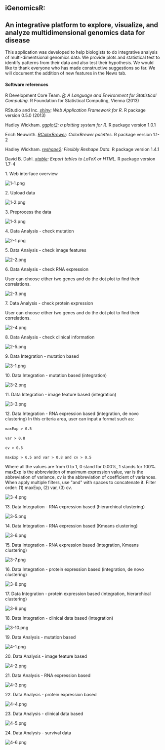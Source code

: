 iGenomicsR:
-----------

An integrative platform to explore, visualize, and analyze multidimensional genomics data for disease
-----------------------------------------------------------------------------------------------------

This application was developed to help biologists to do integrative analysis of multi-dimentsional genomics data. We provide plots and statistical test to identify patterns from their data and also test their hypothesis. We would like to thank everyone who has made constructive suggestions so far. We will document the addition of new features in the News tab.

#### Software references

R Development Core Team. *[R](http://www.r-project.org/): A Language and Environment for Statistical Computing.* R Foundation for Statistical Computing, Vienna (2013)

RStudio and Inc. *[shiny](http://www.rstudio.com/shiny/): Web Application Framework for R.* R package version 0.5.0 (2013)

Hadley Wickham. *[ggplot2](http://docs.ggplot2.org/current/): a plotting system for R.* R package version 1.0.1

Erich Neuwirth. *[RColorBrewer](http://cran.r-project.org/web/packages/RColorBrewer/index.html): ColorBrewer palettes.* R package version 1.1-2

Hadley Wickham. *[reshape2](https://cran.r-project.org/web/packages/reshape2/index.html): Flexibly Reshape Data.* R package version 1.4.1

David B. Dahl. *[xtable](https://cran.r-project.org/web/packages/xtable/index.html): Export tables to LaTeX or HTML.* R package version 1.7-4

1\. Web interface overview

![1-1.png](resources/4129A8BDFC983568C26FED84FF173DA8.png)

2\. Upload data

![1-2.png](resources/645E9745CEA7CD96C8578DB45B777C71.png)

3\. Preprocess the data

![1-3.png](resources/156CE98D3720E7FA323BD957F750926F.png)

4\. Data Analysis - check mutation

![2-1.png](resources/046212E2F8BD3EECBE4565BC4F28432C.png)

5\. Data Analysis - check image features

![2-2.png](resources/639641446C613F7B46E47191A6045F7D.png)

6\. Data Analysis - check RNA expression

User can choose either two genes and do the dot plot to find their correlations.

![2-3.png](resources/964B726FBA81013747A33AE333317CB0.png)

7\. Data Analysis - check protein expression

User can choose either two genes and do the dot plot to find their correlations.

![2-4.png](resources/C0174D12330491AB6DF6B42859B0FF73.png)

8\. Data Analysis - check clinical information

![2-5.png](resources/E4F010DD138A771E102C8AC44C896DC4.png)

9\. Data Integration - mutation based

![3-1.png](resources/E2AFE6DC668B2EEEFF560BBA707DCBFC.png)

10\. Data Integration - mutation based (integration)

![3-2.png](resources/125AC40062FA543C35802D3E2B8461DF.png)

11\. Data Integration - image feature based (integration)

![3-3.png](resources/DBE4F097D193670CFA468BDC72DEF5B5.png)

12\. Data Integration - RNA expression based (integration, de novo clustering)
In this criteria area, user can input a format such as:

```maxExp > 0.5```&nbsp;

```var > 0.8```&nbsp;

```cv > 0.5```&nbsp;

```maxExp > 0.5 and var > 0.8 and cv > 0.5```&nbsp;


Where all the values are from 0 to 1, 0 stand for 0.00%, 1 stands for 100%. maxExp is the abbreviation of maximum expression value, var is the abbreviation of variance, cv is the abbreviation of coefficient of variances. When apply multiple filters, use "and" with spaces to concatenate it. Filter order: (1) maxExp, (2) var, (3) cv.

![3-4.png](resources/9B82EB809B431BEDDBE890F179936D5B.png)


13\. Data Integration - RNA expression based (hierarchical clustering)

![3-5.png](resources/642D5C1BF73BBC382FE9D6259A5576F8.png)

14\. Data Integration - RNA expression based (Kmeans clustering)

![3-6.png](resources/6406AF15D8A57FAD616EB9C5222B9035.png)

15\. Data Integration - RNA expression based (integration, Kmeans clustering)

![3-7.png](resources/3A1C6A213C316512A992A09B5D199629.png)

16\. Data Integration - protein expression based (integration, de novo clustering)

![3-8.png](resources/CE530805308D7901A71CAE521B1C5AC4.png)

17\. Data Integration - protein expression based (integration, hierarchical clustering)

![3-9.png](resources/2D33E929E8C31859DB4399967EF67462.png)

18\. Data Integration - clinical data based (integration)

![3-10.png](resources/89809DFD95789512F89BF5AE8BF76CF1.png)

19\. Data Analysis - mutation based

![4-1.png](resources/9E68E8FB535C743E5F5159C63CA18175.png)

20\. Data Analysis - image feature based

![4-2.png](resources/855568B1A8947708F08D6C02FF9E0AE6.png)

21\. Data Analysis - RNA expression based

![4-3.png](resources/5251A769549D9EA09C125FED3DEB3CEC.png)

22\. Data Analysis - protein expression based

![4-4.png](resources/D007588319678FEACED3D01098972EE7.png)

23\. Data Analysis - clinical data based

![4-5.png](resources/1B146AFEA9F51B9835B190B87D69375E.png)

24\. Data Analysis - survival data

![4-6.png](resources/C6CD8B9642919D7BCB0FA4D36DA57A0F.png)
